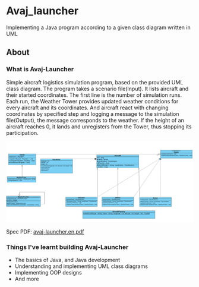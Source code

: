 # Avaj_launcher

Implementing a Java program according to a given class diagram written in UML

## About

### What is Avaj-Launcher

Simple aircraft logistics simulation program, based on the provided UML class diagram. The program takes a scenario file(Input). It lists aircraft and their started coordinates. The first line is the number of simulation runs. Each run, the Weather Tower provides updated weather conditions for every aircraft and its coordinates. And aircraft react with changing coordinates by specified step and logging a message to the simulation file(Output), the message corresponds to the weather. If the height of an aircraft reaches 0, it lands and unregisters from the Tower, thus stopping its participation.

![](documentation/avaj_uml.jpg)

Spec PDF: [avaj-launcher.en.pdf](https://github.com/ziadhorat/Avaj-launcher/blob/master/documentation/avaj-launcher.en.pdf)

### Things I've learnt building Avaj-Launcher

- The basics of Java, and Java development
- Understanding and implementing UML class diagrams
- Implementing OOP designs
- And more
